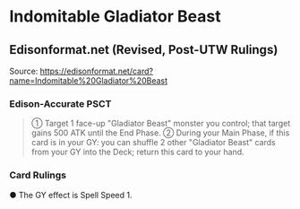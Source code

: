 # Indomitable Gladiator Beast

## Edisonformat.net (Revised, Post-UTW Rulings)

Source: https://edisonformat.net/card?name=Indomitable%20Gladiator%20Beast

### Edison-Accurate PSCT

> ① Target 1 face-up "Gladiator Beast" monster you control; that target gains 500 ATK until the End Phase.
> ② During your Main Phase, if this card is in your GY: you can shuffle 2 other "Gladiator Beast" cards from your GY into the Deck; return this card to your hand.

### Card Rulings

● The GY effect is Spell Speed 1.
            